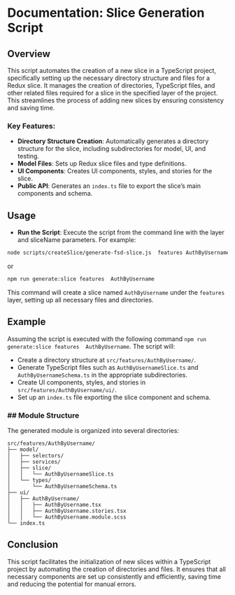 # Documentation: Slice Generation Script

## Overview
This script automates the creation of a new slice in a TypeScript project, specifically setting up the necessary directory structure and files for a Redux slice. 
It manages the creation of directories, TypeScript files, and other related files required for a slice in the specified layer of the project. 
This streamlines the process of adding new slices by ensuring consistency and saving time.

### Key Features:
- **Directory Structure Creation**: Automatically generates a directory structure for the slice, including subdirectories for model, UI, and testing.
- **Model Files**: Sets up Redux slice files and type definitions.
- **UI Components**: Creates UI components, styles, and stories for the slice.
- **Public API**: Generates an `index.ts` file to export the slice’s main components and schema.


## Usage
- **Run the Script**: Execute the script from the command line with the layer and sliceName parameters. For example:
```bash
node scripts/createSlice/generate-fsd-slice.js  features AuthByUsername
```
or 
```bash 
npm run generate:slice features  AuthByUsername
```
This command will create a slice named `AuthByUsername` under the `features` layer, setting up all necessary files and directories.

## Example
Assuming the script is executed with the following command `npm run generate:slice features  AuthByUsername`.
The script will:
- Create a directory structure at `src/features/AuthByUsername/`.
- Generate TypeScript files such as `AuthByUsernameSlice.ts` and `AuthByUsernameSchema.ts` in the appropriate subdirectories.
- Create UI components, styles, and stories in `src/features/AuthByUsername/ui/`.
- Set up an `index.ts` file exporting the slice component and schema.

### ## Module Structure

The generated module is organized into several directories:
```text
src/features/AuthByUsername/
├── model/
│   ├── selectors/
│   ├── services/
│   ├── slice/
│   │   └── AuthByUsernameSlice.ts
│   └── types/
│       └── AuthByUsernameSchema.ts
├── ui/
│   ├── AuthByUsername/
│   │   ├── AuthByUsername.tsx
│   │   ├── AuthByUsername.stories.tsx
│   │   └── AuthByUsername.module.scss
└── index.ts
```



## Conclusion
This script facilitates the initialization of new slices within a TypeScript project by automating the creation of directories and files. 
It ensures that all necessary components are set up consistently and efficiently, saving time and reducing the potential for manual errors.
